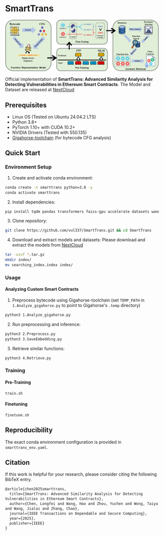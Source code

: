 # SmartTrans

![SmartTrans Workflow](./figures/flowchart.jpg)

Official implementation of **SmartTrans: Advanced Similarity Analysis for Detecting Vulnerabilities in Ethereum Smart Contracts**.
The Model and Dataset are released at [NextCloud](https://cloud.vul337.team:8443/s/ywJwipTq7HR5AQK)

## Prerequisites

- Linux OS (Tested on Ubuntu 24.04.2 LTS)
- Python 3.8+
- PyTorch 1.10+ with CUDA 10.2+
- NVIDIA Drivers (Tested with 550.135)
- [Gigahorse-toolchain](https://github.com/nevillegrech/gigahorse-toolchain) (for bytecode CFG analysis)

## Quick Start

### Environment Setup

1. Create and activate conda environment:
```bash
conda create -n smarttrans python=3.8 -y
conda activate smarttrans
```

2. Install dependencies:
```bash
pip install tqdm pandas transformers faiss-gpu accelerate datasets wandb
```

3. Clone repository:
```bash
git clone https://github.com/vul337/SmartTrans.git && cd SmartTrans
```

4. Download and extract models and datasets:
Please download and extract the models from [NextCloud](https://cloud.vul337.team:8443/s/ywJwipTq7HR5AQK)
```bash
tar -xzvf *.tar.gz
mkdir index/
mv searching_index.index index/
```


### Usage

#### Analyzing Custom Smart Contracts
1. Preprocess bytecode using Gigahorse-toolchain (set `TEMP_PATH` in `1.Analyze_gigahorse.py` to point to Gigahorse's `.temp` directory)
```bash
python3 1.Analyze_gigahorse.py
```

2. Run preprocessing and inference:
```bash
python3 2.Preprocess.py
python3 3.SaveEmbedding.py
```

3. Retrieve similar functions:
```bash
python3 4.Retrieve.py
```

### Training

#### Pre-Training
```
train.sh
```

#### Finetuning
```
finetune.sh
```

## Reproducibility
The exact conda environment configuration is provided in `smarttrans_env.yaml`.


## Citation
If this work is helpful for your research, please consider citing the following BibTeX entry.

```
@article{chen2025smarttrans,
  title={SmartTrans: Advanced Similarity Analysis for Detecting Vulnerabilities in Ethereum Smart Contracts},
  author={Chen, Longfei and Wang, Hao and Zhou, Yuchen and Wong, Taiyu and Wang, Jialai and Zhang, Chao},
  journal={IEEE Transactions on Dependable and Secure Computing},
  year={2025},
  publisher={IEEE}
}
```